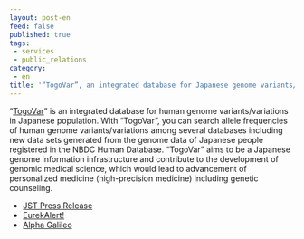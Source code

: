 ```yaml
---
layout: post-en
feed: false
published: true
tags:
 - services
 - public_relations
category:
 - en
title: '“TogoVar”, an integrated database for Japanese genome variants/variations has been released.'
---
```

“[TogoVar](https://togovar.biosciencedbc.jp/)” is an integrated database for human genome variants/variations in Japanese population. With “TogoVar”, you can search allele frequencies of human genome variants/variations among several databases including new data sets generated from the genome data of Japanese people registered in the NBDC Human Database. “TogoVar” aims to be a Japanese genome information infrastructure and contribute to the development of genomic medical science, which would lead to advancement of personalized medicine (high-precision medicine) including genetic counseling.

- [JST Press Release](http://www.jst.go.jp/pr/announce/20180607/index_e.html)
- [EurekAlert!](https://www.eurekalert.org/pub_releases/2018-07/jsat-jr071018.php)
- [Alpha Galileo](https://www.alphagalileo.org/en-gb/Item-Display/ItemId/165947?returnurl=https://www.alphagalileo.org/en-gb/Item-Display/ItemId/165947)
